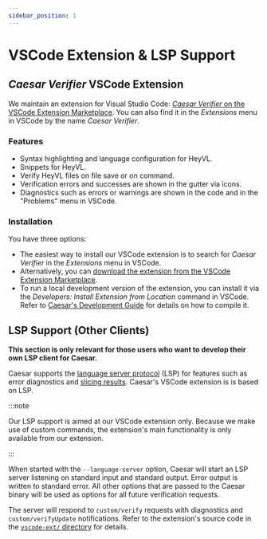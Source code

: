 ```yaml
---
sidebar_position: 1
---
```


# VSCode Extension & LSP Support

## _Caesar Verifier_ VSCode Extension

We maintain an extension for Visual Studio Code: [_Caesar Verifier_ on the VSCode Extension Marketplace](https://marketplace.visualstudio.com/items?itemName=rwth-moves.caesar).
You can also find it in the _Extensions_ menu in VSCode by the name _Caesar Verifier_.

### Features

 * Syntax highlighting and language configuration for HeyVL.
 * Snippets for HeyVL.
 * Verify HeyVL files on file save or on command.
 * Verification errors and successes are shown in the gutter via icons.
 * Diagnostics such as errors or warnings are shown in the code and in the "Problems" menu in VSCode.

### Installation

You have three options:
 * The easiest way to install our VSCode extension is to search for _Caesar Verifier_ in the _Extensions_ menu in VSCode.
 * Alternatively, you can [download the extension from the VSCode Extension Marketplace](https://marketplace.visualstudio.com/items?itemName=rwth-moves.caesar).
 * To run a local development version of the extension, you can install it via the _Developers: Install Extension from Location_ command in VSCode. Refer to [Caesar's Development Guide](../devguide.md) for details on how to compile it.

## LSP Support (Other Clients)

**This section is only relevant for those users who want to develop their own LSP client for Caesar.**

Caesar supports the [language server protocol](https://microsoft.github.io/language-server-protocol/) (LSP) for features such as error diagnostics and [slicing results](./slicing.md).
Caesar's VSCode extension is is based on LSP.

:::note

Our LSP support is aimed at our VSCode extension only.
Because we make use of custom commands, the extension's main functionality is only available from our extension.

:::

When started with the `--language-server` option, Caesar will start an LSP server listening on standard input and standard output.
Error output is written to standard error.
All other options that are passed to the Caesar binary will be used as options for all future verification requests.

The server will respond to `custom/verify` requests with diagnostics and `custom/verifyUpdate` notifications.
Refer to the extension's source code in the [`vscode-ext/` directory](https://github.com/moves-rwth/caesar/tree/main/vscode-ext) for details.
